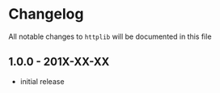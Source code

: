 # Changelog

All notable changes to `httplib` will be documented in this file

## 1.0.0 - 201X-XX-XX

- initial release
